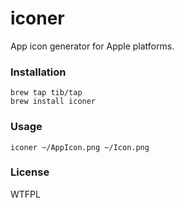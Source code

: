 # iconer

App icon generator for Apple platforms.

### Installation

```
brew tap tib/tap
brew install iconer
```

### Usage

```
iconer ~/AppIcon.png ~/Icon.png
```

### License

WTFPL